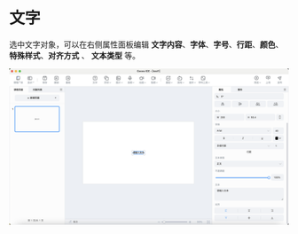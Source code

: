 # 文字

选中文字对象，可以在右侧属性面板编辑 **文字内容**、**字体**、**字号**、**行距**、**颜色**、**特殊样式**、**对齐方式** 、 **文本类型** 等。

![文字属性](../../../img/Curriculum.png)
